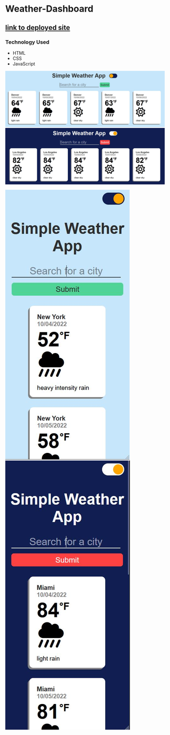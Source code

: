 # Weather-Dashboard

## [link to deployed site](https://shadoewraith.github.io/Weather-Dashboard/)

### Technology Used

- HTML
- CSS
- JavaScript

![Light Theme](./assets/Light%20theme%20desktop.JPG) ![Dark Theme](./assets/Dark%20theme%20desktop.JPG)

![Light Mobile](./assets//Light%20theme%20mobile.JPG) ![dark Mobile](./assets//Dark%20theme%20mobile.JPG)
